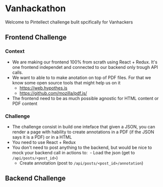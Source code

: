 # Vanhackathon
Welcome to Pintellect challenge bulit spcifically for Vanhackers

## Frontend Challenge

### Context
- We are making our frontend 100% from scrath using React + Redux. It's one frontend independet and connected to our backend only trough API calls. 
- We want to able to to make anotation on top of PDF files. For that we know some open source tools that might help us on it
  - https://web.hypothes.is
  - https://github.com/mozilla/pdf.js/
- The frontend need to be as much possible agnostic for HTML content or PDF content

### Challenge
- The challenge consist in build one inteface that given a JSON, you can render a page with hability to create annotations in a PDF (if the JSON says it is a PDF) or in a HTML
- You need to use React + Redux
- You don't need to post anything to the backend, but would be nice to mock your backend call in actions to:
  - Load the json (get to `/api/posts/<post_id>`)
  - Create annotation (post to `/api/posts/<post_id>/annotation`)

## Backend Challenge
